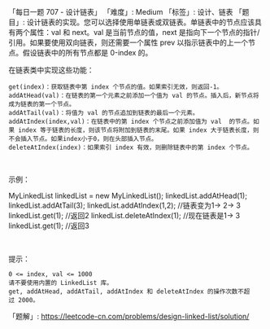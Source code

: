 「每日一题 707 - 设计链表」
「难度」: Medium
「标签」: 设计、链表
「题目」: 设计链表的实现。您可以选择使用单链表或双链表。单链表中的节点应该具有两个属性：val 和 next。val 是当前节点的值，next 是指向下一个节点的指针/引用。如果要使用双向链表，则还需要一个属性 prev 以指示链表中的上一个节点。假设链表中的所有节点都是 0-index 的。

在链表类中实现这些功能：


	get(index)：获取链表中第 index 个节点的值。如果索引无效，则返回-1。
	addAtHead(val)：在链表的第一个元素之前添加一个值为 val 的节点。插入后，新节点将成为链表的第一个节点。
	addAtTail(val)：将值为 val 的节点追加到链表的最后一个元素。
	addAtIndex(index,val)：在链表中的第 index 个节点之前添加值为 val  的节点。如果 index 等于链表的长度，则该节点将附加到链表的末尾。如果 index 大于链表长度，则不会插入节点。如果index小于0，则在头部插入节点。
	deleteAtIndex(index)：如果索引 index 有效，则删除链表中的第 index 个节点。


 

示例：

MyLinkedList linkedList = new MyLinkedList();
linkedList.addAtHead(1);
linkedList.addAtTail(3);
linkedList.addAtIndex(1,2);   //链表变为1-> 2-> 3
linkedList.get(1);            //返回2
linkedList.deleteAtIndex(1);  //现在链表是1-> 3
linkedList.get(1);            //返回3


 

提示：


	0 <= index, val <= 1000
	请不要使用内置的 LinkedList 库。
	get, addAtHead, addAtTail, addAtIndex 和 deleteAtIndex 的操作次数不超过 2000。



「题解」: https://leetcode-cn.com/problems/design-linked-list/solution/